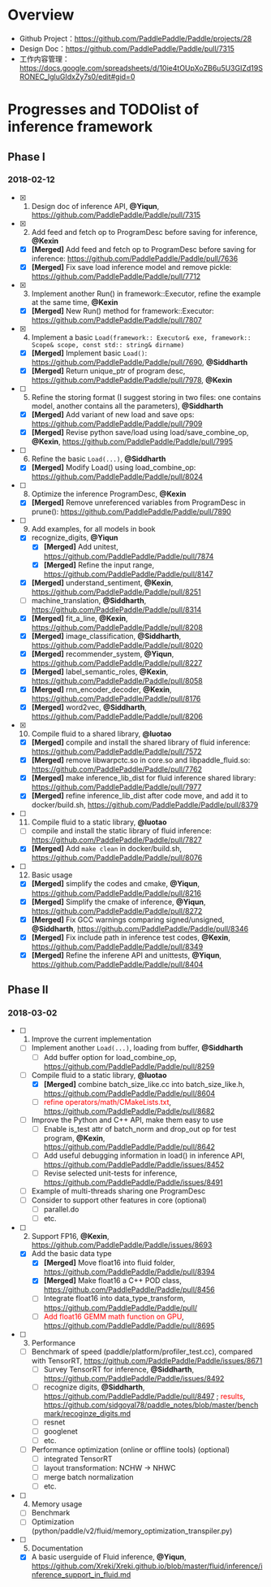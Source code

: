 # Overview
- Github Project：https://github.com/PaddlePaddle/Paddle/projects/28
- Design Doc：https://github.com/PaddlePaddle/Paddle/pull/7315
- 工作内容管理：https://docs.google.com/spreadsheets/d/10ie4tOUpXoZB6u5U3GIZd19SRONEC_IgluGIdxZy7s0/edit#gid=0

# Progresses and TODOlist of inference framework
## Phase I
### 2018-02-12
- [x] 1. Design doc of inference API, **@Yiqun**, https://github.com/PaddlePaddle/Paddle/pull/7315
- [x] 2. Add feed and fetch op to ProgramDesc before saving for inference, **@Kexin**    
  - [x] **[Merged]** Add feed and fetch op to ProgramDesc before saving for inference: https://github.com/PaddlePaddle/Paddle/pull/7636
  - [x] **[Merged]** Fix save load inference model and remove pickle: https://github.com/PaddlePaddle/Paddle/pull/7712
- [x] 3. Implement another Run() in framework::Executor, refine the example at the same time, **@Kexin**
  - [x] **[Merged]** New Run() method for framework::Executor: https://github.com/PaddlePaddle/Paddle/pull/7807
- [x] 4. Implement a basic `Load(framework:: Executor& exe, framework:: Scope& scope, const std:: string& dirname)`
  - [x] **[Merged]** Implement basic `Load()`: https://github.com/PaddlePaddle/Paddle/pull/7690, **@Siddharth**
  - [x] **[Merged]** Return unique_ptr of program desc, https://github.com/PaddlePaddle/Paddle/pull/7978, **@Kexin**
- [ ] 5. Refine the storing format (I suggest storing in two files: one contains model, another contains all the parameters), **@Siddharth**
  - [x] **[Merged]** Add variant of new load and save ops: https://github.com/PaddlePaddle/Paddle/pull/7909
  - [x] **[Merged]** Revise python save/load using load/save_combine_op, **@Kexin**, https://github.com/PaddlePaddle/Paddle/pull/7995
- [ ] 6. Refine the basic `Load(...)`, **@Siddharth**
  - [x] **[Merged]** Modify Load() using load_combine_op: https://github.com/PaddlePaddle/Paddle/pull/8024
- [ ] 8. Optimize the inference ProgramDesc, **@Kexin**
  - [x] **[Merged]** Remove unreferenced variables from ProgramDesc in prune(): https://github.com/PaddlePaddle/Paddle/pull/7890
- [ ] 9. Add examples, for all models in book
    - [x] recognize_digits, **@Yiqun**
       - [x] **[Merged]** Add unitest, https://github.com/PaddlePaddle/Paddle/pull/7874 
       - [x] **[Merged]** Refine the input range, https://github.com/PaddlePaddle/Paddle/pull/8147
    - [x] **[Merged]** understand_sentiment, **@Kexin**, https://github.com/PaddlePaddle/Paddle/pull/8251
    - [ ] machine_translation, **@Siddharth**, https://github.com/PaddlePaddle/Paddle/pull/8314
    - [x] **[Merged]** fit_a_line, **@Kexin**, https://github.com/PaddlePaddle/Paddle/pull/8208
    - [x] **[Merged]** image_classification, **@Siddharth**, https://github.com/PaddlePaddle/Paddle/pull/8020
    - [x] **[Merged]** recommender_system, **@Yiqun**, https://github.com/PaddlePaddle/Paddle/pull/8227
    - [x] **[Merged]** label_semantic_roles, **@Kexin**, https://github.com/PaddlePaddle/Paddle/pull/8058
    - [x] **[Merged]** rnn_encoder_decoder, **@Kexin**, https://github.com/PaddlePaddle/Paddle/pull/8176
    - [x] **[Merged]** word2vec, **@Siddharth**, https://github.com/PaddlePaddle/Paddle/pull/8206
- [x] 10. Compile fluid to a shared library, **@luotao**
  - [x] **[Merged]** compile and install the shared library of fluid inference: https://github.com/PaddlePaddle/Paddle/pull/7572
  - [x] **[Merged]** remove libwarpctc.so in core.so and libpaddle_fluid.so: https://github.com/PaddlePaddle/Paddle/pull/7762
  - [x] **[Merged]** make inference_lib_dist for fluid inference shared library: https://github.com/PaddlePaddle/Paddle/pull/7977
  - [x] **[Merged]** refine inference_lib_dist after code move, and add it to docker/build.sh, https://github.com/PaddlePaddle/Paddle/pull/8379
- [ ] 11. Compile fluid to a static library, **@luotao**
  - [ ] compile and install the static library of fluid inference: https://github.com/PaddlePaddle/Paddle/pull/7827
  - [x] **[Merged]** Add `make clean` in docker/build.sh, https://github.com/PaddlePaddle/Paddle/pull/8076
- [ ] 12. Basic usage
  - [x] **[Merged]** simplify the codes and cmake, **@Yiqun**, https://github.com/PaddlePaddle/Paddle/pull/8216
  - [x] **[Merged]** Simplify the cmake of inference, **@Yiqun**, https://github.com/PaddlePaddle/Paddle/pull/8272
  - [x] **[Merged]** Fix GCC warnings comparing signed/unsigned, **@Siddharth**,  https://github.com/PaddlePaddle/Paddle/pull/8346
  - [x] **[Merged]** Fix include path in inference test codes, **@Kexin**, https://github.com/PaddlePaddle/Paddle/pull/8349
  - [x] **[Merged]** Refine the inferene API and unittests, **@Yiqun**, https://github.com/PaddlePaddle/Paddle/pull/8404

## Phase II
### 2018-03-02
- [ ] 1. Improve the current implementation
  - [ ] Implement another `Load(...)`, loading from buffer, **@Siddharth**
    - [ ] Add buffer option for load_combine_op, https://github.com/PaddlePaddle/Paddle/pull/8259
  - [ ] Compile fluid to a static library, **@luotao**
    - [x] **[Merged]** combine batch_size_like.cc into batch_size_like.h, https://github.com/PaddlePaddle/Paddle/pull/8604
    - [ ] <font color=red>refine operators/math/CMakeLists.txt</font>, https://github.com/PaddlePaddle/Paddle/pull/8682
  - [ ] Improve the Python and C++ API, make them easy to use
    - [ ] Enable is_test attr of batch_norm and drop_out op for test program, **@Kexin**,  https://github.com/PaddlePaddle/Paddle/pull/8642
    - [ ] Add useful debugging information in load() in inference API, https://github.com/PaddlePaddle/Paddle/issues/8452
    - [ ] Revise selected unit-tests for inference, https://github.com/PaddlePaddle/Paddle/issues/8491
  - [ ] Example of multi-threads sharing one ProgramDesc
  - [ ] Consider to support other features in core (optional)
    - [ ] parallel.do
    - [ ] etc.
- [ ] 2. Support FP16, **@Kexin**, https://github.com/PaddlePaddle/Paddle/issues/8693
  - [x] Add the basic data type
    - [x] **[Merged]** Move float16 into fluid folder, https://github.com/PaddlePaddle/Paddle/pull/8394
    - [x] **[Merged]** Make float16 a C++ POD class, https://github.com/PaddlePaddle/Paddle/pull/8456
    - [ ] Integrate float16 into data_type_transform, https://github.com/PaddlePaddle/Paddle/pull/
    - [ ] <font color=red>Add float16 GEMM math function on GPU</font>, https://github.com/PaddlePaddle/Paddle/pull/8695
- [ ] 3. Performance
  - [ ] Benchmark of speed (paddle/platform/profiler_test.cc), compared with TensorRT, https://github.com/PaddlePaddle/Paddle/issues/8671
    - [ ] Survey TensorRT for inference, **@Siddharth**, https://github.com/PaddlePaddle/Paddle/issues/8492
    - [ ] recognize digits, **@Siddharth**, https://github.com/PaddlePaddle/Paddle/pull/8497 ; <font color=red>results</font>,  https://github.com/sidgoyal78/paddle_notes/blob/master/benchmark/recoginze_digits.md
    - [ ] resnet
    - [ ] googlenet
    - [ ] etc.
  - [ ] Performance optimization (online or offline tools) (optional)
    - [ ] integrated TensorRT
    - [ ] layout transformation: NCHW -> NHWC
    - [ ] merge batch normalization
    - [ ] etc.
- [ ] 4. Memory usage
  - [ ] Benchmark
  - [ ] Optimization (python/paddle/v2/fluid/memory_optimization_transpiler.py)
- [ ] 5. Documentation
  - [x] A basic userguide of Fluid inference, **@Yiqun**, https://github.com/Xreki/Xreki.github.io/blob/master/fluid/inference/inference_support_in_fluid.md